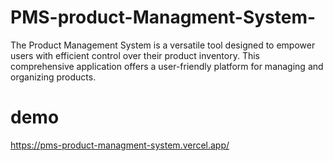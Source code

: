 
# PMS-product-Managment-System-

The Product Management System is a versatile tool designed to empower users with efficient control over their product inventory. This comprehensive application offers a user-friendly platform for managing and organizing products.

# demo
https://pms-product-managment-system.vercel.app/
